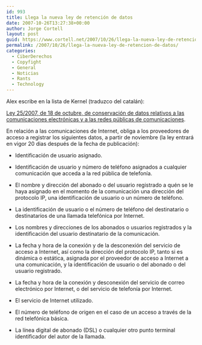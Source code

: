 ```yaml
---
id: 993
title: Llega la nueva ley de retención de datos
date: 2007-10-26T13:27:38+00:00
author: Jorge Cortell
layout: post
guid: https://www.cortell.net/2007/10/26/llega-la-nueva-ley-de-retencion-de-datos/
permalink: /2007/10/26/llega-la-nueva-ley-de-retencion-de-datos/
categories:
  - CiberDerechos
  - Copyfight
  - General
  - Noticias
  - Rants
  - Technology
---
```

Alex escribe en la lista de Kernel (traduzco del catalán):

<a target="_blank" title="BOE" href="https://www.boe.es/boe/dias/2007/10/19/pdfs/A42517-42523.pdf">Ley 25/2007, de 18 de octubre, de conservación de datos relativos a las comunicaciones electrónicas y a las redes públicas de comunicaciones</a>.

En relación a las comunicaciones de Internet, obliga a los proveedores de acceso a registrar los siguientes datos, a partir de noviembre (la ley entrará en vigor 20 dias después de la fecha de publicación):

* Identificación de usuario asignado.
  
* Identificación de usuario y número de teléfono asignados a cualquier comunicación que acceda a la red pública de telefoní­a.
  
* El nombre y dirección del abonado o del usuario registrado a quén se le haya asignado en el momento de la comunicación una dirección del protocolo IP, una identificación de usuario o un número de teléfono.
  
* La identificación de usuario o el número de teléfono del destinatario o destinatarios de una llamada telefónica por Internet.
  
* Los nombres y direcciones de los abonados o usuarios registrados y la identificación del usuario destinatario de la comunicación.
  
* La fecha y hora de la conexión y de la desconexión del servicio de acceso a Internet, así­ como la dirección del protocolo IP, tanto si es dinámica o estática, asignada por el proveedor de acceso a Internet a una comunicación, y la identificación de usuario o del abonado o del usuario registrado.
  
* La fecha y hora de la conexión y desconexión del servicio de correo electrónico por Internet, o del servicio de telefoní­a por Internet.
  
* El servicio de Internet utilizado.
  
* El número de teléfono de origen en el caso de un acceso a través de la red telefónica básica.
  
* La lí­nea digital de abonado (DSL) o cualquier otro punto terminal identificador del autor de la llamada.
